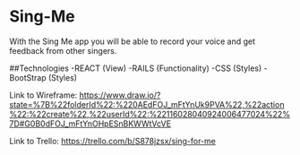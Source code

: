# Sing-Me
With the Sing Me app you will be able to record your voice and get feedback from other singers.

##Technologies
-REACT (View)
-RAILS (Functionality)
-CSS (Styles)
-BootStrap (Styles)

Link to Wireframe:
https://www.draw.io/?state=%7B%22folderId%22:%220AEdFOJ_mFtYnUk9PVA%22,%22action%22:%22create%22,%22userId%22:%22116028040924006477024%22%7D#G0B0dFOJ_mFtYnOHpESnBKWWtVcVE

Link to Trello:
https://trello.com/b/S878jzsx/sing-for-me
